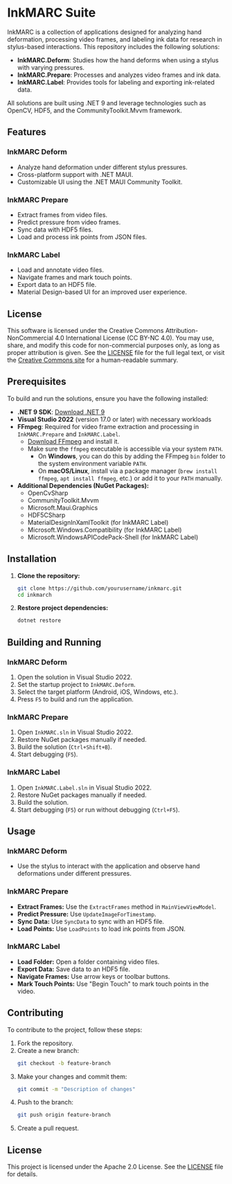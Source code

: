 # InkMARC Suite

InkMARC is a collection of applications designed for analyzing hand deformation, processing video frames, and labeling ink data for research in stylus-based interactions. This repository includes the following solutions:

- **InkMARC.Deform**: Studies how the hand deforms when using a stylus with varying pressures.
- **InkMARC.Prepare**: Processes and analyzes video frames and ink data.
- **InkMARC.Label**: Provides tools for labeling and exporting ink-related data.

All solutions are built using .NET 9 and leverage technologies such as OpenCV, HDF5, and the CommunityToolkit.Mvvm framework.

## Features

### InkMARC Deform
- Analyze hand deformation under different stylus pressures.
- Cross-platform support with .NET MAUI.
- Customizable UI using the .NET MAUI Community Toolkit.

### InkMARC Prepare
- Extract frames from video files.
- Predict pressure from video frames.
- Sync data with HDF5 files.
- Load and process ink points from JSON files.

### InkMARC Label
- Load and annotate video files.
- Navigate frames and mark touch points.
- Export data to an HDF5 file.
- Material Design-based UI for an improved user experience.

## License
This software is licensed under the Creative Commons Attribution-NonCommercial 4.0 International License (CC BY-NC 4.0).
You may use, share, and modify this code for non-commercial purposes only, as long as proper attribution is given.
See the [LICENSE](LICENSE) file for the full legal text, or visit the [Creative Commons site](https://creativecommons.org/licenses/by-nc/4.0/) for a human-readable summary.

## Prerequisites
To build and run the solutions, ensure you have the following installed:

- **.NET 9 SDK**: [Download .NET 9](https://dotnet.microsoft.com/download/dotnet/9.0)
- **Visual Studio 2022** (version 17.0 or later) with necessary workloads
- **FFmpeg**: Required for video frame extraction and processing in `InkMARC.Prepare` and `InkMARC.Label`.
  - [Download FFmpeg](https://ffmpeg.org/download.html) and install it.
  - Make sure the `ffmpeg` executable is accessible via your system `PATH`.
    - On **Windows**, you can do this by adding the FFmpeg `bin` folder to the system environment variable `PATH`.
    - On **macOS/Linux**, install via a package manager (`brew install ffmpeg`, `apt install ffmpeg`, etc.) or add it to your `PATH` manually.
- **Additional Dependencies (NuGet Packages):**
  - OpenCvSharp
  - CommunityToolkit.Mvvm
  - Microsoft.Maui.Graphics
  - HDF5CSharp
  - MaterialDesignInXamlToolkit (for InkMARC Label)
  - Microsoft.Windows.Compatibility (for InkMARC Label)
  - Microsoft.WindowsAPICodePack-Shell (for InkMARC Label)

## Installation

1. **Clone the repository:**
   ```sh
   git clone https://github.com/yourusername/inkmarc.git
   cd inkmarch
   ```
2. **Restore project dependencies:**
   ```sh
   dotnet restore
   ```

## Building and Running

### InkMARC Deform
1. Open the solution in Visual Studio 2022.
2. Set the startup project to `InkMARC.Deform`.
3. Select the target platform (Android, iOS, Windows, etc.).
4. Press `F5` to build and run the application.

### InkMARC Prepare
1. Open `InkMARC.sln` in Visual Studio 2022.
2. Restore NuGet packages manually if needed.
3. Build the solution (`Ctrl+Shift+B`).
4. Start debugging (`F5`).

### InkMARC Label
1. Open `InkMARC.Label.sln` in Visual Studio 2022.
2. Restore NuGet packages manually if needed.
3. Build the solution.
4. Start debugging (`F5`) or run without debugging (`Ctrl+F5`).

## Usage

### InkMARC Deform
- Use the stylus to interact with the application and observe hand deformations under different pressures.

### InkMARC Prepare
- **Extract Frames:** Use the `ExtractFrames` method in `MainViewViewModel`.
- **Predict Pressure:** Use `UpdateImageForTimestamp`.
- **Sync Data:** Use `SyncData` to sync with an HDF5 file.
- **Load Points:** Use `LoadPoints` to load ink points from JSON.

### InkMARC Label
- **Load Folder:** Open a folder containing video files.
- **Export Data:** Save data to an HDF5 file.
- **Navigate Frames:** Use arrow keys or toolbar buttons.
- **Mark Touch Points:** Use "Begin Touch" to mark touch points in the video.

## Contributing
To contribute to the project, follow these steps:

1. Fork the repository.
2. Create a new branch:
   ```sh
   git checkout -b feature-branch
   ```
3. Make your changes and commit them:
   ```sh
   git commit -m "Description of changes"
   ```
4. Push to the branch:
   ```sh
   git push origin feature-branch
   ```
5. Create a pull request.

## License

This project is licensed under the Apache 2.0 License. See the [LICENSE](LICENSE) file for details.

